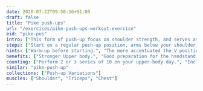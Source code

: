 ```yaml
---
date: 2020-07-22T09:58:16+01:00
draft: false
title: "Pike push-ups"
url: "/exercises/pike-push-ups-workout-exercise"
eid: "pike-pus"
intro: ["This form of push-up focus on shoulder strength, and serves as hand-stand preparation. Both Elbows and shoulder are highly involved in this exercise, and upper back engaged.."]
steps: ["Start on a regular push-up position, arms below your shoulder, legs and arms straight.", "Walk a little with your feet, bringing them closer to your hands. Pull your hips up, making a V-shape. This is the start position.", "Bend your elbows away from your body, allowing the head to nearly touch the ground in between your hands.", "Inhale while going down.", "Straighten your elbows and arms again, returning to the original V-shape we started with.", "Exhale while going up."]
hints: ["Warm-up before starting.", "The more accentuated the V position, harder the exercise. Keep core and glutes engaged."]
benefits: ["Stronger Upper body.", "Good preparation for the handstand and pull-up."]
counting: ["Perform 2 or 3 series of 10 on your upper-body day.", "Include in your series of daily push-up to ensure regularity.", "Count repetitions in a long period, say month or trimester."]
similar: "pike-push-up"
collections: ["Push-up Variations"]
muscles: ["Shoulder", "Triceps", "Chest"]
---
```

